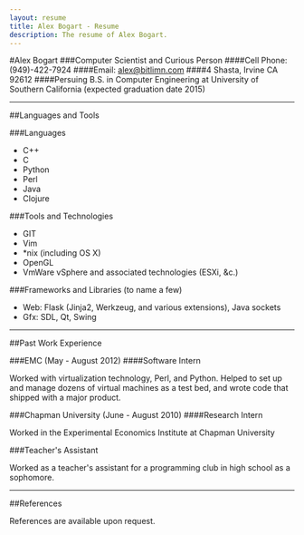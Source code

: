 ```yaml
---
layout: resume
title: Alex Bogart - Resume
description: The resume of Alex Bogart.
---
```


#Alex Bogart
###Computer Scientist and Curious Person
####Cell Phone: (949)-422-7924
####Email: alex@bitlimn.com
####4 Shasta, Irvine CA 92612
####Persuing B.S. in Computer Engineering at University of Southern California (expected graduation date 2015)

---

##Languages and Tools

###Languages

* C++
* C
* Python
* Perl
* Java
* Clojure

###Tools and Technologies

* GIT
* Vim
* \*nix (including OS X)
* OpenGL
* VmWare vSphere and associated technologies (ESXi, &c.)

###Frameworks and Libraries (to name a few)

* Web: Flask (Jinja2, Werkzeug, and various extensions), Java sockets
* Gfx: SDL, Qt, Swing

---

##Past Work Experience

###EMC (May - August 2012)
####Software Intern

Worked with virtualization technology, Perl, and Python. Helped to set up and manage dozens of virtual machines as a test bed, and wrote code that shipped with a major product.

###Chapman University (June - August 2010)
####Research Intern

Worked in the Experimental Economics Institute at Chapman University 

###Teacher's Assistant

Worked as a teacher's assistant for a programming club in high school as a sophomore.

---

##References

References are available upon request.